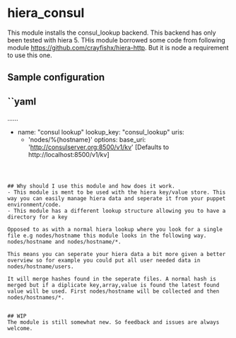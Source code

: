 
# hiera_consul

This module installs the consul_lookup backend. This backend has only been tested with hiera 5. THis module borrowed some code from following module https://github.com/crayfishx/hiera-http. But it is node a requirement to use this one.



## Sample configuration
``yaml
---
......
  - name: "consul lookup"
    lookup_key: "consul_lookup"
    uris:
      - 'nodes/%{hostname}'
    options:
       base_uri: 'http://consulserver.org:8500/v1/kv' [Defaults to http://localhost:8500/v1/kv]

``` 



## Why should I use this module and how does it work.
- This module is ment to be used with the hiera key/value store. This way you can easily manage hiera data and seperate it from your puppet environment/code.
- This module has a different lookup structure allowing you to have a directory for a key

Opposed to as with a normal hiera lookup where you look for a single file e.g nodes/hostname this module looks in the following way. nodes/hostname and nodes/hostname/*.

This means you can seperate your hiera data a bit more given a better overview so for example you could put all user needed data in nodes/hostname/users.

It will merge hashes found in the seperate files. A normal hash is merged but if a diplicate key,array,value is found the latest found value will be used. First nodes/hostname will be collected and then nodes/hostnames/*.


## WIP 
The module is still somewhat new. So feedback and issues are always welcome.

